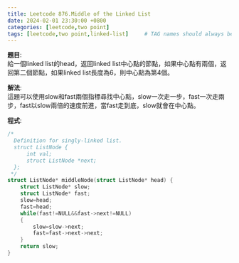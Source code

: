 ```yaml
---
title: Leetcode 876.Middle of the Linked List
date: 2024-02-01 23:30:00 +0800 
categories: [leetcode,two point]
tags: [leetcode,two point,linked-list]     # TAG names should always be lowercase
---
```

**題目**:  
給一個linked list的head，返回linked list中心點的節點，如果中心點有兩個，返回第二個節點，如果linked list長度為6，則中心點為第4個。

**解法**:  
這題可以使用slow和fast兩個指標尋找中心點，slow一次走一步，fast一次走兩步，fast以slow兩倍的速度前進，當fast走到底，slow就會在中心點。

**程式**:  
```c
/*
  Definition for singly-linked list.
  struct ListNode {
      int val;
      struct ListNode *next;
  };
 */
struct ListNode* middleNode(struct ListNode* head) {
    struct ListNode* slow;
    struct ListNode* fast;
    slow=head;
    fast=head;
    while(fast!=NULL&&fast->next!=NULL)
    {
        slow=slow->next;
        fast=fast->next->next;
    }
    return slow;
} 
```